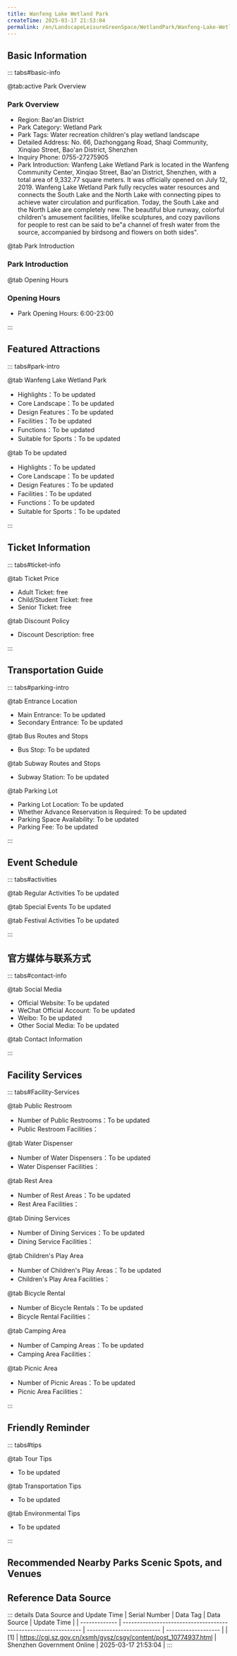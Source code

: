 ```yaml
---
title: Wanfeng Lake Wetland Park
createTime: 2025-03-17 21:53:04
permalink: /en/LandscapeLeisureGreenSpace/WetlandPark/Wanfeng-Lake-Wetland-Park/
---
```



<script setup>
import ImageSwiper from '/.vuepress/theme/components/ImageSwiper.vue'
// 轮播图数据
const swiperItems = [
    {
                link: 'https://cgj.sz.gov.cn/img/4/4005/4005835/10774937.png',
                title: 'Wanfeng Lake Wetland Park',
                description: '',
                author: 'Shenzhen Government Online',
                date: '2025/03/17'
                },
  {
                link: 'https://cgj.sz.gov.cn/img/4/4005/4005835/10774937.png',
                title: 'Wanfeng Lake Wetland Park',
                description: '',
                author: 'Shenzhen Government Online',
                date: '2025/03/17'
                }
]
// 配置项
const swiperConfig = {
  height: 500,
  showInfo: true
}
</script>
<!-- 轮播图组件 -->
<ImageSwiper :items="swiperItems" :config="swiperConfig" />



## Basic Information

::: tabs#basic-info

@tab:active Park Overview
### Park Overview
- Region: Bao'an District
- Park Category: Wetland Park
- Park Tags: Water recreation children's play wetland landscape
- Detailed Address: No. 66, Dazhonggang Road, Shaqi Community, Xinqiao Street, Bao'an District, Shenzhen
- Inquiry Phone: 0755-27275905
- Park Introduction: Wanfeng Lake Wetland Park is located in the Wanfeng Community Center, Xinqiao Street, Bao'an District, Shenzhen, with a total area of 9,332.77 square meters. It was officially opened on July 12, 2019. Wanfeng Lake Wetland Park fully recycles water resources and connects the South Lake and the North Lake with connecting pipes to achieve water circulation and purification. Today, the South Lake and the North Lake are completely new. The beautiful blue runway, colorful children's amusement facilities, lifelike sculptures, and cozy pavilions for people to rest can be said to be"a channel of fresh water from the source, accompanied by birdsong and flowers on both sides".

@tab Park Introduction
### Park Introduction
@tab Opening Hours
### Opening Hours
- Park Opening Hours: 6:00-23:00

:::

## Featured Attractions

::: tabs#park-intro

@tab Wanfeng Lake Wetland Park
<ImageCard
image="https://cgj.sz.gov.cn/images/index20230710_1.png"
    title="Wanfeng Lake Wetland Park"
    description="Lover's Lake, Huantai Square, Dielian Square, Shuangtou Bridge, On the Waterside, Seeking the Source of Water, Whispering Island"
    date=""
    author="Shenzhen Government Online"
/>


- Highlights：To be updated
- Core Landscape：To be updated
- Design Features：To be updated
- Facilities：To be updated
- Functions：To be updated
- Suitable for Sports：To be updated

@tab To be updated
<ImageCard
image="https://cgj.sz.gov.cn/images/index20230710_1.png"
    title="Wanfeng Lake Wetland Park"
    description="Lover's Lake, Huantai Square, Dielian Square, Shuangtou Bridge, On the Waterside, Seeking the Source of Water, Whispering Island"
    date=""
    author="Shenzhen Government Online"
/>


- Highlights：To be updated
- Core Landscape：To be updated
- Design Features：To be updated
- Facilities：To be updated
- Functions：To be updated
- Suitable for Sports：To be updated

:::

## Ticket Information

::: tabs#ticket-info

@tab Ticket Price
- Adult Ticket: free
- Child/Student Ticket: free
- Senior Ticket: free

@tab Discount Policy
- Discount Description: free

:::

## Transportation Guide

::: tabs#parking-intro

@tab Entrance Location
- Main Entrance: To be updated
- Secondary Entrance: To be updated

@tab Bus Routes and Stops
- Bus Stop: To be updated

@tab Subway Routes and Stops
- Subway Station: To be updated

@tab Parking Lot
- Parking Lot Location: To be updated
- Whether Advance Reservation is Required: To be updated
- Parking Space Availability: To be updated
- Parking Fee: To be updated

:::

## Event Schedule

::: tabs#activities

@tab Regular Activities
To be updated

@tab Special Events
To be updated

@tab Festival Activities
To be updated

:::

## 官方媒体与联系方式

::: tabs#contact-info

@tab Social Media
- Official Website: To be updated
- WeChat Official Account: To be updated
- Weibo: To be updated
- Other Social Media: To be updated

@tab Contact Information

:::

## Facility Services

::: tabs#Facility-Services

@tab Public Restroom
- Number of Public Restrooms：To be updated
- Public Restroom Facilities：

@tab Water Dispenser
- Number of Water Dispensers：To be updated
- Water Dispenser Facilities：

@tab Rest Area
- Number of Rest Areas：To be updated
- Rest Area Facilities：

@tab Dining Services
- Number of Dining Services：To be updated
- Dining Service Facilities：

@tab Children's Play Area
- Number of Children's Play Areas：To be updated
- Children's Play Area Facilities：

@tab Bicycle Rental
- Number of Bicycle Rentals：To be updated
- Bicycle Rental Facilities：

@tab Camping Area
- Number of Camping Areas：To be updated
- Camping Area Facilities：

@tab Picnic Area
- Number of Picnic Areas：To be updated
- Picnic Area Facilities：

:::

## Friendly Reminder

::: tabs#tips

@tab Tour Tips
- To be updated

@tab Transportation Tips
- To be updated

@tab Environmental Tips
- To be updated

:::

## Recommended Nearby Parks Scenic Spots, and Venues

<CardGrid>
  <ImageCard
        image="https://cgj.sz.gov.cn/img/4/4005/4005836/10774939.jpg"
        title="Kwai Chung Eco-Sports Park"
        description="Kuichong Ecological Sports Park is located at the Kuichong exit of Yanba Expressway in Dapeng New District, adjacent to Yanba Expressway and Pingkui Road. It co"
        href="/en/SpecializedPark/SportsFitness/Kuichong Ecological Sports Park"
        author="Shenzhen Government Online"
        date="2025/01/02"
      />
      <ImageCard
        image="https://cgj.sz.gov.cn/img/4/4005/4005836/10774939.jpg"
        title="Kwai Chung Eco-Sports Park"
        description="Kuichong Ecological Sports Park is located at the Kuichong exit of Yanba Expressway in Dapeng New District, adjacent to Yanba Expressway and Pingkui Road. It co"
        href="/en/SpecializedPark/SportsFitness/Kuichong Ecological Sports Park"
        author="Shenzhen Government Online"
        date="2025/01/02"
      />
    </CardGrid>


## Reference Data Source

::: details Data Source and Update Time
| Serial Number | Data Tag                                                        | Data Source                | Update Time         |
| ------------- | --------------------------------------------------------------- | -------------------------- | ------------------- |
| [1]           | https://cgj.sz.gov.cn/xsmh/gysz/csgy/content/post_10774937.html | Shenzhen Government Online | 2025-03-17 21:53:04 |
:::

